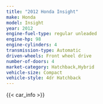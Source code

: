 ```yaml
---
title: "2012 Honda Insight"
make: Honda
model: Insight
year: 2012
engine-fuel-type: regular unleaded
engine-hp: 98
engine-cylinders: 4
transmission-type: Automatic
driven-wheels: Front wheel drive
number-of-doors: 4
market-category: Hatchback,Hybrid
vehicle-size: Compact
vehicle-style: 4dr Hatchback
---
```


{{< car_info >}}

